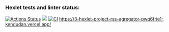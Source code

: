 ### Hexlet tests and linter status:
[![Actions Status](https://github.com/kendudan/frontend-project-11/workflows/hexlet-check/badge.svg)](https://github.com/kendudan/frontend-project-11/actions)
<a href="https://codeclimate.com/github/kendudan/frontend-project-11/maintainability"><img src="https://api.codeclimate.com/v1/badges/b06c9062396d46fb1fc1/maintainability" /></a>
[![CI](https://github.com/kendudan/frontend-project-11/actions/workflows/blank.yml/badge.svg)](https://github.com/kendudan/frontend-project-11/actions/workflows/blank.yml)
https://3-hexlet-project-rss-agregator-pwq6frie1-kendudan.vercel.app/